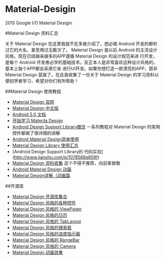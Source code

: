 # Material-Desigin
2015 Google I/O Material Desigin

#Material Design 资料汇总


关于 Material Design 在这里我就不在多做介绍了，想必做 Android 开发的都听过它的大名，甚至用过无数次了。
Material Design 是以后 Android 的主流设计风格，现在已经越来越多的APP遵循 Material Design 的设计规范来进
行开发，是每个 Android 开发者必学的基础技术。反正本人是非常喜欢这种设计风格的，基本上每个APP都会采用它来
进行UI开发。如果你想打造一款漂亮的APP，那非 Material Design 莫属了。在此我收集了一份关于 Material Design
的学习资料以便初学者学习，希望对你们有所帮助！

##Material Design 使用教程
- [Material Design 官网](https://material.google.com/)
- [Material Design 中文版](http://wiki.jikexueyuan.com/project/material-design/)
- [Android 5.0 文档](https://developer.android.com/training/material/index.html)
- [开始学习 Materila Design](https://bboyfeiyu.gitbooks.io/android-tech-frontier/content/issue-8/%E5%BC%80%E5%A7%8B%E5%AD%A6%E4%B9%A0Material%20Design.html)
- [Android Design Support Library概览](http://blog.csdn.net/growth58/article/details/47972467) 一系列教程对 Material Design 的常用控件都做了很详细的讲解
- [Android Material Design简单使用](http://www.jianshu.com/p/107a2529a56f)
- [Material Design Library 使用汇总](http://www.jianshu.com/p/40efd44802ef)
- [Android Design Support Library的 代码实验] (http://www.jianshu.com/p/1078568e859f)
- [Material Design 资料收集](http://www.jianshu.com/p/378ea4ee5a54) 这个不得不推荐，向前辈致敬
- [Android Material Design 动画](http://blog.csdn.net/qibin0506/article/details/49069089)
- [Material Design详解（动画篇](http://blog.csdn.net/a396901990/article/details/40187203)

##开源库
- [Material Design 开源库集合](https://github.com/soyoungboy/android-material-design-Open-source-projects)
- [Material Design 风格的各种控件](https://github.com/navasmdc/MaterialDesignLibrary)
- [Material Design 风格的 ViewPager](https://github.com/florent37/MaterialViewPager)
- [Material Design 风格的日历](https://github.com/prolificinteractive/material-calendarview)
- [Material Design 风格的 TabLayout](https://github.com/jpardogo/PagerSlidingTabStrip)
- [Material Design 风格的搜索框](https://github.com/MiguelCatalan/MaterialSearchView)
- [Material Design 风格的进度指示器](https://github.com/lsjwzh/MaterialLoadingProgressBar)
- [Material Design 风格的 RangeBar](https://github.com/oli107/material-range-bar)
- [Material Design 风格的 Camera](https://github.com/afollestad/material-camera)
- [Material Design 动画效果](https://github.com/lgvalle/Material-Animations)





